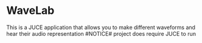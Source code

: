 # WaveLab
This is a JUCE application that allows you to make different waveforms and hear their audio representation
#NOTICE#
project does require JUCE to run
